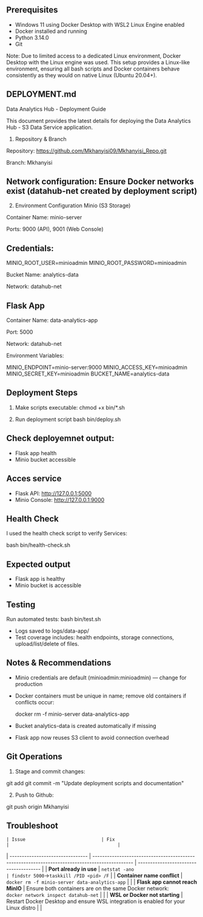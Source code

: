 ## Prerequisites
- Windows 11 using Docker Desktop with WSL2 Linux Engine enabled
- Docker installed and running
- Python 3.14.0
- Git

Note: Due to limited access to a dedicated Linux environment, Docker Desktop with the Linux engine was used. This setup provides a Linux-like environment, ensuring all bash scripts and Docker containers behave consistently as they would on native Linux (Ubuntu 20.04+).

## DEPLOYMENT.md
Data Analytics Hub - Deployment Guide

This document provides the latest details for deploying the Data Analytics Hub - S3 Data Service application.

1. Repository & Branch

Repository: https://github.com/Mkhanyisi09/Mkhanyisi_Repo.git

Branch: Mkhanyisi

## Network configuration: Ensure Docker networks exist (datahub-net created by deployment script)

2. Environment Configuration
Minio (S3 Storage)

Container Name: minio-server

Ports: 9000 (API), 9001 (Web Console)

## Credentials:

MINIO_ROOT_USER=minioadmin
MINIO_ROOT_PASSWORD=minioadmin

Bucket Name: analytics-data

Network: datahub-net

## Flask App

Container Name: data-analytics-app

Port: 5000

Network: datahub-net

Environment Variables:

MINIO_ENDPOINT=minio-server:9000
MINIO_ACCESS_KEY=minioadmin
MINIO_SECRET_KEY=minioadmin
BUCKET_NAME=analytics-data

## Deployment Steps

1. Make scripts executable:
chmod +x bin/*.sh

2. Run deployment script
bash bin/deploy.sh

## Check deployemnet output:
* Flask app health
* Minio bucket accessible

## Acces service

* Flask API: http://127.0.0.1:5000
* Minio Console: http://127.0.0.1:9000

## Health Check
I used the health check script to verify Services:

bash bin/health-check.sh

## Expected output

* Flask app is healthy
* Minio bucket is accessible

## Testing 

Run automated tests:
bash bin/test.sh

* Logs saved to logs/data-app/
* Test coverage includes: health endpoints, storage connections, upload/list/delete of files.

## Notes & Recommendations

* Minio credentials are default (minioadmin:minioadmin) — change for production

* Docker containers must be unique in name; remove old containers if conflicts occur:

  docker rm -f minio-server data-analytics-app

* Bucket analytics-data is created automatically if missing

* Flask app now reuses S3 client to avoid connection overhead


## Git Operations

1. Stage and commit changes:

git add
git commit -m "Update deployment scripts and documentation"

2. Push to Github:

git push origin Mkhanyisi

## Troubleshoot
    | Issue                            | Fix                                                                                            |                                        |
| -------------------------------- | ---------------------------------------------------------------------------------------------- | -------------------------------------- |
| **Port already in use**          | `netstat -ano                                                                                  | findstr 5000`→`taskkill /PID <pid> /F` |
| **Container name conflict**      | `docker rm -f minio-server data-analytics-app`                                                 |                                        |
| **Flask app cannot reach MinIO** | Ensure both containers are on the same Docker network:<br>`docker network inspect datahub-net` |                                        |
| **WSL or Docker not starting**   | Restart Docker Desktop and ensure WSL integration is enabled for your Linux distro             |                                        |



